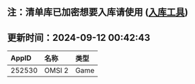 ## 注：清单库已加密想要入库请使用 ([入库工具](https://github.com/BlankTMing/ManifestAutoUpdate/releases))

## 更新时间：2024-09-12 00:42:43
| AppID | 名称 | 类型  |
| :-------------------- | :----------------------------- | :----------- |
| 252530 | OMSI 2| Game |
